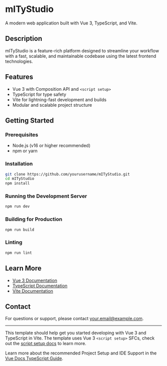 # mITyStudio

A modern web application built with Vue 3, TypeScript, and Vite.

## Description

mITyStudio is a feature-rich platform designed to streamline your workflow with a fast, scalable, and maintainable codebase using the latest frontend technologies.

## Features

- Vue 3 with Composition API and `<script setup>`
- TypeScript for type safety
- Vite for lightning-fast development and builds
- Modular and scalable project structure

## Getting Started

### Prerequisites

- Node.js (v16 or higher recommended)
- npm or yarn

### Installation

```bash
git clone https://github.com/yourusername/mITyStudio.git
cd mITyStudio
npm install
```

### Running the Development Server

```bash
npm run dev
```

### Building for Production

```bash
npm run build
```

### Linting

```bash
npm run lint
```

## Learn More

- [Vue 3 Documentation](https://vuejs.org/)
- [TypeScript Documentation](https://www.typescriptlang.org/)
- [Vite Documentation](https://vitejs.dev/)

## Contact

For questions or support, please contact [your.email@example.com](mailto:your.email@example.com).

---

This template should help get you started developing with Vue 3 and TypeScript in Vite. The template uses Vue 3 `<script setup>` SFCs, check out the [script setup docs](https://v3.vuejs.org/api/sfc-script-setup.html#sfc-script-setup) to learn more.

Learn more about the recommended Project Setup and IDE Support in the [Vue Docs TypeScript Guide](https://vuejs.org/guide/typescript/overview.html#project-setup).
